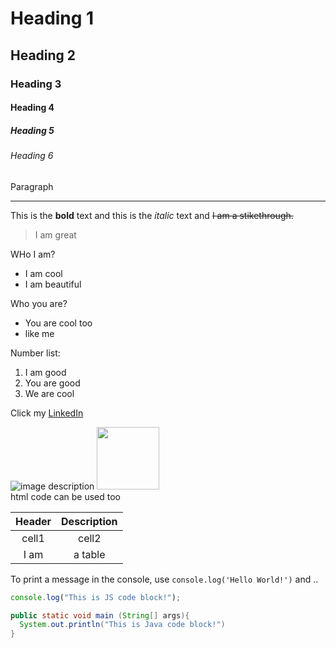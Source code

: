<!-- Heading -->

# Heading 1

## Heading 2

### Heading 3

#### Heading 4

##### Heading 5

###### Heading 6

Paragraph

<!-- add a line, 3 underscoure -->

---

<!-- Text attribute -->

This is the **bold** text and this is the _italic_ text and ~~I am a stikethrough.~~

<!-- Quote -->

> I am great

<!-- Bullet list -->

WHo I am?

- I am cool
- I am beautiful

Who you are?

- You are cool too
- like me

<!-- Number list -->

Number list:

1. I am good
2. You are good
3. We are cool

<!-- Link -->

Click my [LinkedIn](https://www.linkedin.com/in/hollyhyojin/)

<!-- Iamge -->

![image description](https://media-exp1.licdn.com/dms/image/C4E03AQGI4Tm5mxTO2A/profile-displayphoto-shrink_200_200/0/1606492529453?e=1622073600&v=beta&t=bDs0bW6D2nd3hJwDYPo1lbwBCV15jpn4CUrZ2D5dxmw)
<img src ="https://media-exp1.licdn.com/dms/image/C4E03AQGI4Tm5mxTO2A/profile-displayphoto-shrink_200_200/0/1606492529453?e=1622073600&v=beta&t=bDs0bW6D2nd3hJwDYPo1lbwBCV15jpn4CUrZ2D5dxmw" width="100"> </br> html code can be used too

<!-- Table -->
<!--
:-- align left , :--: center  --: align right
-->

| Header | Description |
| :----: | :---------: |
| cell1  |    cell2    |
|  I am  |   a table   |

<!-- Code -->

To print a message in the console, use `console.log('Hello World!')` and ..

```js
console.log("This is JS code block!");
```

```java
public static void main (String[] args){
  System.out.println("This is Java code block!")
}
```
